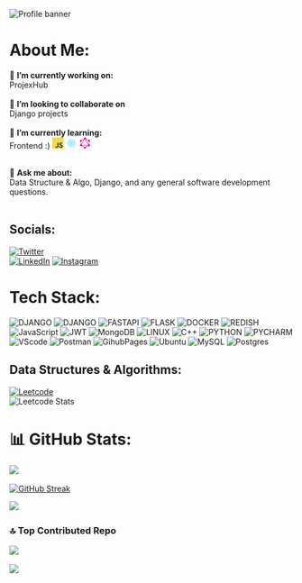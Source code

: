
![Profile banner](https://media.licdn.com/dms/image/D5616AQFF2hXacwykFQ/profile-displaybackgroundimage-shrink_350_1400/0/1703315596552?e=1709164800&v=beta&t=xtlVsKyEB6dPyv7hYV3X_E_4WZSGSNDTUZRfJTE6aCw)

#  About Me:
🔭 **I’m currently working on:**  <br> ProjexHub <br>
<br>👯 **I’m looking to collaborate on**  <br>Django projects<br>
<br>🌱 **I’m currently learning:**  <br>
Frontend :) 
<code><img height="20" alt="javascript" src="https://raw.githubusercontent.com/github/explore/80688e429a7d4ef2fca1e82350fe8e3517d3494d/topics/javascript/javascript.png"></code>
<code><img height="20" alt="react" src="https://raw.githubusercontent.com/github/explore/80688e429a7d4ef2fca1e82350fe8e3517d3494d/topics/react/react.png"></code>
<code><img height="20" alt="graphql" src="https://raw.githubusercontent.com/github/explore/5c058a388828bb5fde0bcafd4bc867b5bb3f26f3/topics/graphql/graphql.png"></code>
<br>

<br>💬 **Ask me about:**  <br>Data Structure & Algo, Django, and any general software development questions.<br><br>


##  Socials:
[![Twitter](https://img.shields.io/badge/Twitter-%231DA1F2.svg?logo=Twitter&logoColor=white)](https://twitter.com/darkneux)  
[![LinkedIn](https://img.shields.io/badge/LinkedIn-%230077B5.svg?logo=linkedin&logoColor=white)](https://www.linkedin.com/in/vivek-tewary/)
[![Instagram](https://img.shields.io/badge/Instagram-%23E4405F.svg?logo=Instagram&logoColor=white)](https://www.instagram.com/vivek_tiwarei/)

#  Tech Stack:

![DJANGO](https://img.shields.io/badge/Django-092E20?style=for-the-badge&logo=django&logoColor=white)
![DJANGO](https://img.shields.io/badge/django%20rest-ff1709?style=for-the-badge&logo=django&logoColor=white)
![FASTAPI](https://img.shields.io/badge/fastapi-109989?style=for-the-badge&logo=FASTAPI&logoColor=white)
![FLASK](https://img.shields.io/badge/Flask-000000?style=for-the-badge&logo=flask&logoColor=white)
![DOCKER](https://img.shields.io/badge/Docker-2CA5E0?style=for-the-badge&logo=docker&logoColor=white) 
![REDISH](https://img.shields.io/badge/redis-%23DD0031.svg?&style=for-the-badge&logo=redis&logoColor=white)
![JavaScript](https://img.shields.io/badge/javascript-%23323330.svg?style=for-the-badge&logo=javascript&logoColor=%23F7DF1E)
![JWT](https://img.shields.io/badge/JWT-black?style=for-the-badge&logo=JSON%20web%20tokens) 
![MongoDB](https://img.shields.io/badge/MongoDB-%234ea94b.svg?style=for-the-badge&logo=mongodb&logoColor=white) 
![LINUX](https://img.shields.io/badge/Linux-FCC624?style=for-the-badge&logo=linux&logoColor=black)
![C++](https://img.shields.io/badge/C%2B%2B-00599C?style=for-the-badge&logo=c%2B%2B&logoColor=white)
![PYTHON](https://img.shields.io/badge/Python-3776AB?style=for-the-badge&logo=python&logoColor=white)
![PYCHARM](https://img.shields.io/badge/PyCharm-000000.svg?&style=for-the-badge&logo=PyCharm&logoColor=white)
![VScode](https://img.shields.io/badge/VSCode-0078D4?style=for-the-badge&logo=visual%20studio%20code&logoColor=white)
![Postman](https://img.shields.io/badge/Postman-FF6C37?style=for-the-badge&logo=Postman&logoColor=white)
![GihubPages](https://img.shields.io/badge/GitHub%20Pages-222222?style=for-the-badge&logo=GitHub%20Pages&logoColor=white)
![Ubuntu](https://img.shields.io/badge/Ubuntu-E95420?style=for-the-badge&logo=ubuntu&logoColor=white)
![MySQL](https://img.shields.io/badge/mysql-%2300f.svg?style=for-the-badge&logo=mysql&logoColor=white) 
![Postgres](https://img.shields.io/badge/postgres-%23316192.svg?style=for-the-badge&logo=postgresql&logoColor=white) 


## Data Structures & Algorithms:
[![Leetcode](https://img.shields.io/badge/-LeetCode-FFA116?style=for-the-badge&logo=LeetCode&logoColor=black)](https://leetcode.com/Darkneux/)
<br>
![Leetcode Stats](https://leetcard.jacoblin.cool/Darkneux?ext=heatmap)

# 📊 GitHub Stats:
![](https://github-readme-stats.vercel.app/api?username=darkneux&theme=shadow-blue&hide_border=false&include_all_commits=false&count_private=false)<br/>

[![GitHub Streak](https://github-readme-streak-stats.herokuapp.com?user=darkneux&theme=default&hide_border=true)](https://git.io/streak-stats)<br/>

![](https://github-readme-stats.vercel.app/api/top-langs/?username=darkneux&theme=shadow-blue&hide_border=false&include_all_commits=false&count_private=false&layout=compact)

### 🔝 Top Contributed Repo
![](https://github-contributor-stats.vercel.app/api?username=darkneux&limit=5&theme=shadow-blue&combine_all_yearly_contributions=true)


[![](https://komarev.com/ghpvc/?username=darkneux&&style=flat-square)](https://visitcount.itsvg.in)



